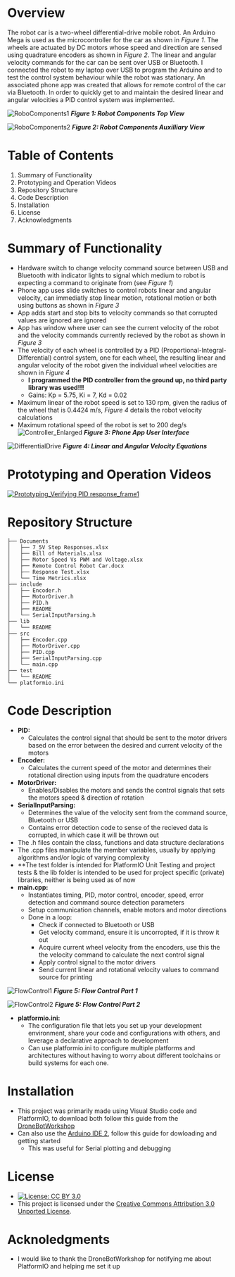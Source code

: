 # Overview
The robot car is a two-wheel differential-drive mobile robot.    An Arduino Mega is used as the microcontroller for the car as shown in *Figure 1*.  The wheels are actuated by DC motors whose speed and direction are sensed using quadrature encoders as shown in *Figure 2*.  The linear and angular velocity commands for the car can be sent over USB or Bluetooth.  I connected the robot to my laptop over USB to program the Arduino and to test the control system behaviour while the robot was stationary.  An associated phone app was created that allows for remote control of the car via Bluetooth.  In order to quickly get to and maintain the desired linear and angular velocities a PID control system was implemented.

![RoboComponents1](https://github.com/GhanGhan/Robot_Smart_Car/assets/17633599/79900a40-3f25-49c4-aa56-31075ebf370c)
***Figure 1: Robot Components Top View***

![RoboComponents2](https://github.com/GhanGhan/Robot_Smart_Car/assets/17633599/e374f934-4ac6-477c-83cc-e5df01be7d38)
***Figure 2: Robot Components Auxilliary View***

# Table of Contents
1. Summary of Functionality
2. Prototyping and Operation Videos
3. Repository Structure
4. Code Description
5. Installation
6. License
7. Acknowledgments

# Summary of Functionality
-	Hardware switch to change velocity command source between USB and Bluetooth with indicator lights to signal which medium to robot is expecting a command to originate from (see *Figure 1*)
-	Phone app uses slide switches to control robots linear and angular velocity, can immediatly stop linear motion, rotational motion or both using buttons as shown in *Figure 3*
-	App adds start and stop bits to velocity commands so that corrupted values are ignored are ignored
-	App has window where user can see the current velocity of the robot and the velocity commands currently recieved by the robot as shown in *Figure 3*
-  The velocity of each wheel is controlled by a PID (Proportional-Integral-Differential) control system, one for each wheel, the resulting linear and angular velocity of the robot given the individual wheel velocities are shown in *Figure 4*
   - **I programmed the PID controller from the ground up, no third party library was used!!!**
   - Gains: Kp = 5.75, Ki = 7, Kd = 0.02
-	Maximum linear of the robot speed is set to 130 rpm, given the radius of the wheel that is 0.4424 m/s, *Figure 4* details the robot velocity calculations
-	Maximum rotational speed of the robot is set to 200 deg/s
![Controller_Enlarged](https://github.com/GhanGhan/Robot_Smart_Car/assets/17633599/b98a65c2-907a-44a8-942d-68309febd8c5)
***Figure 3: Phone App User Interface***

![DifferentialDrive](https://github.com/GhanGhan/Robot_Smart_Car/assets/17633599/81d85615-7332-4068-91cf-981762f15719)
***Figure 4: Linear and Angular Velocity Equations***

# Prototyping and Operation Videos
[![Prototyping_Verifying PID response_frame1](https://github.com/GhanGhan/Robot_Smart_Car/assets/17633599/5b347623-7846-41b6-8e49-3c30c782f8f9)](https://1drv.ms/v/s!Aq11Y5VPrVDimTVLDDSXN9GIEqN4?e=vHDQT6.mp4)


# Repository Structure
```
├── Documents
│   ├── 7_5V Step Responses.xlsx
│   ├── Bill of Materials.xlsx
│   ├── Motor Speed Vs PWM and Voltage.xlsx
│   ├── Remote Control Robot Car.docx
│   ├── Response Test.xlsx
│   └── Time Metrics.xlsx
├── include
│   ├── Encoder.h
│   ├── MotorDriver.h
│   ├── PID.h
│   ├── README
│   └── SerialInputParsing.h
├── lib
│   └── README
├── src
│   ├── Encoder.cpp
│   ├── MotorDriver.cpp
│   ├── PID.cpp
│   ├── SerialInputParsing.cpp
│   └── main.cpp
├── test
│   └── README
└── platformio.ini
```
# Code Description
- **PID:**
   - Calculates the control signal that should be sent to the motor drivers based on the error between the desired and current velocity of the motors
- **Encoder:**
   - Calculates the current speed of the motor and determines their rotational direction using inputs from the quadrature encoders
- **MotorDriver:**
   - Enables/Disables the motors and sends the control signals that sets the motors speed & direction of rotation
- **SerialInputParsing:**
   - Determines the value of the velocity sent from the command source, Bluetooth or USB
   - Contains error detection code to sense of the recieved data is corrupted, in which case it will be thrown out
- The .h files contain the class, functions and data structure declarations
- The .cpp files manipulate the member variables, usually by applying algorithms and/or logic of varying complexity
- **The test folder is intended for PlatformIO Unit Testing and project tests & the lib folder is intended to be used for project specific (private) libraries, neither is being used as of now
- **main.cpp:**
   - Instantiates timing, PID, motor control, encoder, speed, error detection and command source detection parameters
   - Setup communication channels, enable motors and motor directions
   - Done in a loop:
       - Check if connected to Bluetooth or USB
       - Get velocity command, ensure it is uncorropted, if it is throw it out
       - Acquire current wheel velocity from the encoders, use this the the velocity command to calculate the next control signal
       - Apply control signal to the motor drivers
       - Send current linear and rotational velocity values to command source for printing

![FlowControl1](https://github.com/GhanGhan/Robot_Smart_Car/assets/17633599/f74f8aac-6eee-4612-aaa9-56bf0fbc4456)
***Figure 5: Flow Control Part 1***

![FlowControl2](https://github.com/GhanGhan/Robot_Smart_Car/assets/17633599/f5a37d6a-2597-468d-8ee2-eebee93cd685)
***Figure 5: Flow Control Part 2***

- **platformio.ini:**
   - The configuration file that lets you set up your development environment, share your code and configurations with others, and leverage a declarative approach to development
   - Can use platformio.ini to configure multiple platforms and architectures without having to worry about different toolchains or build systems for each one.

# Installation
- This project was primarily made using Visual Studio code and PlatformIO, to download both follow this guide from the [DroneBotWorkshop](https://dronebotworkshop.com/platformio/)
- Can also use the [Arduino IDE 2](https://docs.arduino.cc/software/ide-v2), follow this guide for dowloading and getting started
    - This was useful for Serial plotting and debugging
 
# License
- [![License: CC BY 3.0](https://img.shields.io/badge/License-CC%20BY%203.0-lightgrey.svg)](https://creativecommons.org/licenses/by/3.0/)
- This project is licensed under the [Creative Commons Attribution 3.0 Unported License](https://creativecommons.org/licenses/by/3.0/).
  
# Acknoledgments
- I would like to thank the DroneBotWorkshop for notifying me about PlatformIO and helping me set it up
